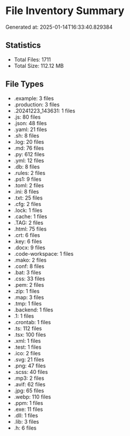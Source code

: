 # File Inventory Summary
Generated at: 2025-01-14T16:33:40.829384

## Statistics
- Total Files: 1711
- Total Size: 112.12 MB

## File Types
- .example: 3 files
- .production: 3 files
- .20241223_143631: 1 files
- .js: 80 files
- .json: 48 files
- .yaml: 21 files
- .sh: 8 files
- .log: 20 files
- .md: 76 files
- .py: 612 files
- .yml: 12 files
- .db: 8 files
- .rules: 2 files
- .ps1: 9 files
- .toml: 2 files
- .ini: 8 files
- .txt: 25 files
- .cfg: 2 files
- .lock: 1 files
- .cache: 1 files
- .TAG: 2 files
- .html: 75 files
- .crt: 6 files
- .key: 6 files
- .docx: 9 files
- .code-workspace: 1 files
- .mako: 2 files
- .conf: 8 files
- .bat: 3 files
- .css: 33 files
- .pem: 2 files
- .zip: 1 files
- .map: 3 files
- .tmp: 1 files
- .backend: 1 files
- .1: 1 files
- .crontab: 1 files
- .ts: 112 files
- .tsx: 100 files
- .xml: 1 files
- .test: 1 files
- .ico: 2 files
- .svg: 21 files
- .png: 47 files
- .scss: 40 files
- .mp3: 2 files
- .avif: 62 files
- .jpg: 65 files
- .webp: 110 files
- .ppm: 1 files
- .exe: 11 files
- .dll: 1 files
- .lib: 3 files
- .h: 6 files
